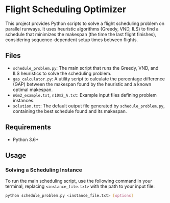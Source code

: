 # Flight Scheduling Optimizer

This project provides Python scripts to solve a flight scheduling problem on parallel runways. It uses heuristic algorithms (Greedy, VND, ILS) to find a schedule that minimizes the makespan (the time the last flight finishes), considering sequence-dependent setup times between flights.

## Files

* `schedule_problem.py`: The main script that runs the Greedy, VND, and ILS heuristics to solve the scheduling problem.
* `gap_calculator.py`: A utility script to calculate the percentage difference (GAP) between the makespan found by the heuristic and a known optimal makespan.
* `n6m2_example.txt`, `n10m2_A.txt`: Example input files defining problem instances.
* `solution.txt`: The default output file generated by `schedule_problem.py`, containing the best schedule found and its makespan.

## Requirements

* Python 3.6+

## Usage

### Solving a Scheduling Instance

To run the main scheduling script, use the following command in your terminal, replacing `<instance_file.txt>` with the path to your input file:

```bash
python schedule_problem.py <instance_file.txt> [options]
